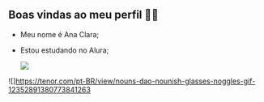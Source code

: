## Boas vindas ao meu perfil 💜🔮


- Meu nome é Ana Clara;
- Estou estudando no Alura;

  ![](https://media1.tenor.com/m/8-GuLDkwPegAAAAd/friends-friends-tv.gif)
  
 ![]https://tenor.com/pt-BR/view/nouns-dao-nounish-glasses-noggles-gif-12352891380773841263 
